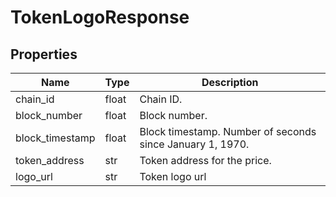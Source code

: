 # TokenLogoResponse


## Properties
Name | Type | Description
------------ | ------------- | -------------
chain_id | float | Chain ID.
block_number | float | Block number.
block_timestamp | float | Block timestamp. Number of seconds since January 1, 1970.
token_address | str | Token address for the price.
logo_url | str | Token logo url

